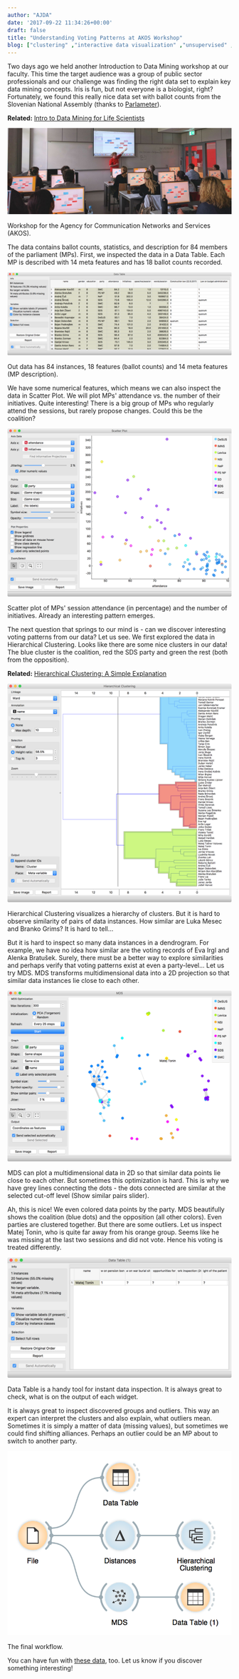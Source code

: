 ```yaml
---
author: "AJDA"
date: '2017-09-22 11:34:26+00:00'
draft: false
title: "Understanding Voting Patterns at AKOS Workshop"
blog: ["clustering" ,"interactive data visualization" ,"unsupervised" ,"visualization"  ,"workshop" ]
---
```


Two days ago we held another Introduction to Data Mining workshop at our faculty. This time the target audience was a group of public sector professionals and our challenge was finding the right data set to explain key data mining concepts. Iris is fun, but not everyone is a biologist, right? Fortunately, we found this really nice data set with ballot counts from the Slovenian National Assembly (thanks to [Parlameter](https://parlameter.si/)).


**Related:** [Intro to Data Mining for Life Scientists](/blog/2016/10/02/intro-to-data-mining-for-life-scientists/)




![](IMG_20170920_105828-1.jpg)

Workshop for the Agency for Communication Networks and Services (AKOS).



The data contains ballot counts, statistics, and description for 84 members of the parliament (MPs). First, we inspected the data in a Data Table. Each MP is described with 14 meta features and has 18 ballot counts recorded.

![](Screen-Shot-2017-09-22-at-10.31.51.png)

Out data has 84 instances, 18 features (ballot counts) and 14 meta features (MP description).



We have some numerical features, which means we can also inspect the data in Scatter Plot. We will plot MPs' attendance vs. the number of their initiatives. Quite interesting! There is a big group of MPs who regularly attend the sessions, but rarely propose changes. Could this be the coalition?

![](Screen-Shot-2017-09-22-at-13.48.24.png)

Scatter plot of MPs' session attendance (in percentage) and the number of initiatives. Already an interesting pattern emerges.



The next question that springs to our mind is - can we discover interesting voting patterns from our data? Let us see. We first explored the data in Hierarchical Clustering. Looks like there are some nice clusters in our data! The blue cluster is the coalition, red the SDS party and green the rest (both from the opposition).


**Related:** [Hierarchical Clustering: A Simple Explanation](/blog/2015-12-02-hierarchical-clustering-a-simple-explanation/)




![](Screen-Shot-2017-09-22-at-10.58.08.png)

Hierarchical Clustering visualizes a hierarchy of clusters. But it is hard to observe similarity of pairs of data instances. How similar are Luka Mesec and Branko Grims? It is hard to tell...



But it is hard to inspect so many data instances in a dendrogram. For example, we have no idea how similar are the voting records of Eva Irgl and Alenka Bratušek. Surely, there must be a better way to explore similarities and perhaps verify that voting patterns exist at even a party-level... Let us try MDS. MDS transforms multidimensional data into a 2D projection so that similar data instances lie close to each other.

![](Screen-Shot-2017-09-22-at-11.08.28.png)

MDS can plot a multidimensional data in 2D so that similar data points lie close to each other. But sometimes this optimization is hard. This is why we have grey lines connecting the dots - the dots connected are similar at the selected cut-off level (Show similar pairs slider).



Ah, this is nice! We even colored data points by the party. MDS beautifully shows the coalition (blue dots) and the opposition (all other colors). Even parties are clustered together. But there are some outliers. Let us inspect Matej Tonin, who is quite far away from his orange group. Seems like he was missing at the last two sessions and did not vote. Hence his voting is treated differently.

![](Screen-Shot-2017-09-22-at-11.16.02.png)

Data Table is a handy tool for instant data inspection. It is always great to check, what is on the output of each widget.



It is always great to inspect discovered groups and outliers. This way an expert can interpret the clusters and also explain, what outliers mean. Sometimes it is simply a matter of data (missing values), but sometimes we could find shifting alliances. Perhaps an outlier could be an MP about to switch to another party.

![](Screen-Shot-2017-09-22-at-11.56.35.png)

The final workflow.



You can have fun with [these data](https://raw.githubusercontent.com/ajdapretnar/datasets/master/data/slovenian-national-assembly-eng.tab), too. Let us know if you discover something interesting!


